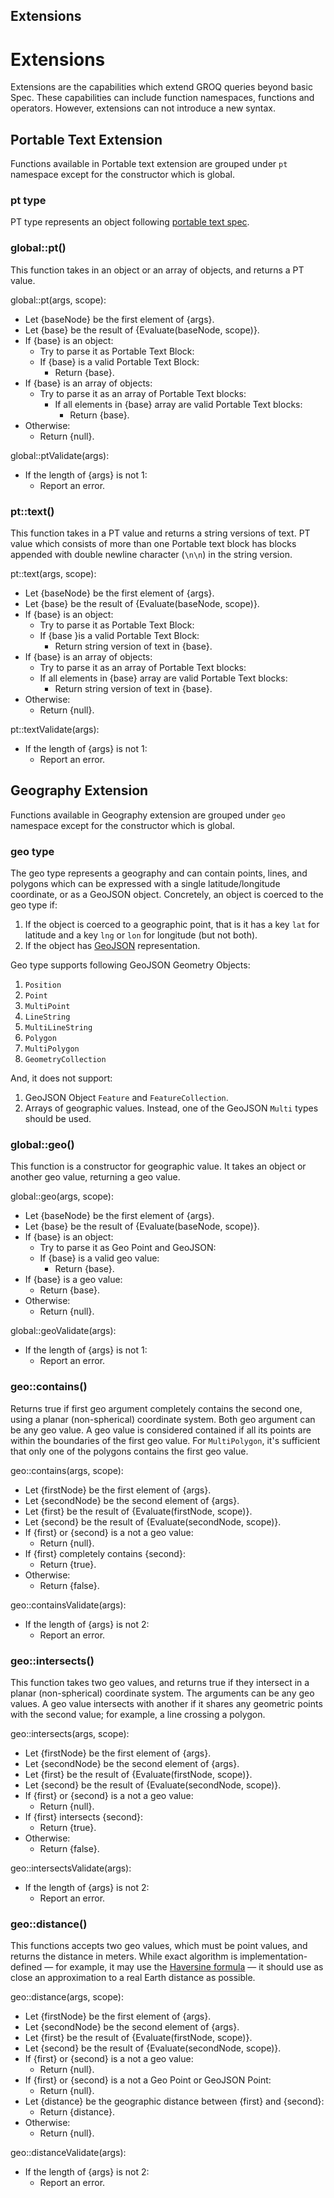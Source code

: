 Extensions
-------

# Extensions

Extensions are the capabilities which extend GROQ queries beyond basic Spec. These capabilities can include function namespaces, functions and operators. However, extensions can not introduce a new syntax.

## Portable Text Extension

Functions available in Portable text extension are grouped under `pt` namespace except for the constructor which is global.

### pt type

PT type represents an object following [portable text spec](https://github.com/portabletext/portabletext).

### global::pt()

This function takes in an object or an array of objects, and returns a PT value.

global::pt(args, scope):

* Let {baseNode} be the first element of {args}.
* Let {base} be the result of {Evaluate(baseNode, scope)}.
* If {base} is an object:
  * Try to parse it as Portable Text Block:
  * If {base} is a valid Portable Text Block:
      * Return {base}.
* If {base} is an array of objects:
  * Try to parse it as an array of Portable Text blocks:
    * If all elements in {base} array are valid Portable Text blocks:
      * Return {base}.
* Otherwise:
  * Return {null}.

global::ptValidate(args):

* If the length of {args} is not 1:
  * Report an error.

### pt::text()

This function takes in a PT value and returns a string versions of text. PT value which consists of more than one Portable text block has blocks appended with double newline character (`\n\n`) in the string version. 

pt::text(args, scope):

* Let {baseNode} be the first element of {args}.
* Let {base} be the result of {Evaluate(baseNode, scope)}.
* If {base} is an object:
  * Try to parse it as Portable Text Block:
  * If {base }is a valid Portable Text Block:
      * Return string version of text in {base}.
* If {base} is an array of objects:
  * Try to parse it as an array of Portable Text blocks:
  * If all elements in {base} array are valid Portable Text blocks:
      * Return string version of text in {base}.
* Otherwise:
  * Return {null}.

pt::textValidate(args):

* If the length of {args} is not 1:
  * Report an error.

## Geography Extension

Functions available in Geography extension are grouped under `geo` namespace except for the constructor which is global.

### geo type

The geo type represents a geography and can contain points, lines, and polygons which can be expressed with a single latitude/longitude coordinate, or as a GeoJSON object. Concretely, an object is coerced to the geo type if:

1. If the object is coerced to a geographic point, that is it has a key `lat` for latitude and a key `lng` or `lon` for longitude (but not both).
2. If the object has [GeoJSON](https://tools.ietf.org/html/rfc7946) representation.

Geo type supports following GeoJSON Geometry Objects:

1. `Position`
2. `Point`
3. `MultiPoint`
4. `LineString`
5. `MultiLineString`
6. `Polygon`
7. `MultiPolygon`
8. `GeometryCollection`

And, it does not support:
1. GeoJSON Object `Feature` and `FeatureCollection`. 
2. Arrays of geographic values. Instead, one of the GeoJSON `Multi` types should be used.

### global::geo()

This function is a constructor for geographic value. It takes an object or another geo value, returning a geo value.

global::geo(args, scope):

* Let {baseNode} be the first element of {args}.
* Let {base} be the result of {Evaluate(baseNode, scope)}.
* If {base} is an object:
  * Try to parse it as Geo Point and GeoJSON:
  * If {base} is a valid geo value:
      * Return {base}.
* If {base} is a geo value:
  * Return {base}.
* Otherwise:
  * Return {null}.

global::geoValidate(args):

* If the length of {args} is not 1:
  * Report an error.

### geo::contains()

Returns true if first geo argument completely contains the second one, using a planar (non-spherical) coordinate system. Both geo argument can be any geo value. A geo value is considered contained if all its points are within the boundaries of the first geo value. For `MultiPolygon`, it's sufficient that only one of the polygons contains the first geo value.

geo::contains(args, scope):

* Let {firstNode} be the first element of {args}.
* Let {secondNode} be the second element of {args}.
* Let {first} be the result of {Evaluate(firstNode, scope)}.
* Let {second} be the result of {Evaluate(secondNode, scope)}.
* If {first} or {second} is a not a geo value:
  * Return {null}.
* If {first} completely contains {second}:
  * Return {true}.
* Otherwise:
  * Return {false}.

geo::containsValidate(args):

* If the length of {args} is not 2:
  * Report an error.

### geo::intersects()

This function takes two geo values, and returns true if they intersect in a planar (non-spherical) coordinate system. The arguments can be any geo values. A geo value intersects with another if it shares any geometric points with the second value; for example, a line crossing a polygon.

geo::intersects(args, scope):

* Let {firstNode} be the first element of {args}.
* Let {secondNode} be the second element of {args}.
* Let {first} be the result of {Evaluate(firstNode, scope)}.
* Let {second} be the result of {Evaluate(secondNode, scope)}.
* If {first} or {second} is a not a geo value:
  * Return {null}.
* If {first} intersects {second}:
  * Return {true}.
* Otherwise:
  * Return {false}.

geo::intersectsValidate(args):

* If the length of {args} is not 2:
  * Report an error.

### geo::distance()

This functions accepts two geo values, which must be point values, and returns the distance in meters. While exact algorithm is implementation-defined — for example, it may use the [Haversine formula](https://en.wikipedia.org/wiki/Haversine_formula) — it should use as close an approximation to a real Earth distance as possible.

geo::distance(args, scope):

* Let {firstNode} be the first element of {args}.
* Let {secondNode} be the second element of {args}.
* Let {first} be the result of {Evaluate(firstNode, scope)}.
* Let {second} be the result of {Evaluate(secondNode, scope)}.
* If {first} or {second} is a not a geo value:
  * Return {null}.
* If {first} or {second} is a not a Geo Point or GeoJSON Point:
  * Return {null}.
* Let {distance} be the geographic distance between {first} and {second}:
  * Return {distance}.
* Otherwise:
  * Return {null}.

geo::distanceValidate(args):

* If the length of {args} is not 2:
  * Report an error.
